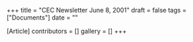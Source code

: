 +++
title = "CEC Newsletter June 8, 2001"
draft = false
tags = ["Documents"]
date = ""

[Article]
contributors = []
gallery = []
+++